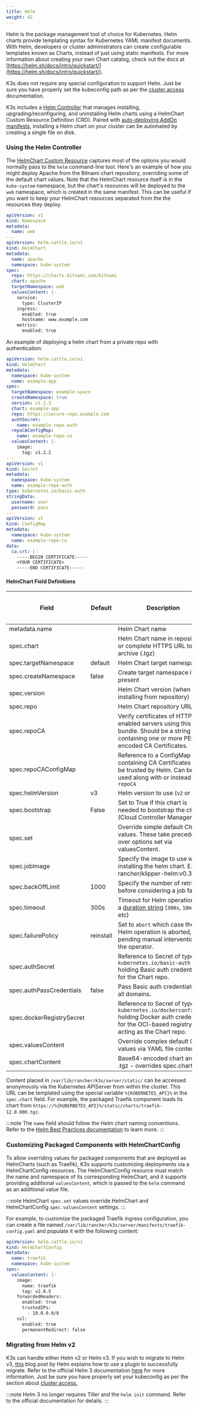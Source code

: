 ```yaml
---
title: Helm
weight: 42
---
```


Helm is the package management tool of choice for Kubernetes. Helm charts provide templating syntax for Kubernetes YAML manifest documents. With Helm, developers or cluster administrators can create configurable templates known as Charts, instead of just using static manifests. For more information about creating your own Chart catalog, check out the docs at [https://helm.sh/docs/intro/quickstart/](https://helm.sh/docs/intro/quickstart/).

K3s does not require any special configuration to support Helm. Just be sure you have properly set the kubeconfig path as per the [cluster access](./cluster-access.md) documentation. 

K3s includes a [Helm Controller](https://github.com/k3s-io/helm-controller/) that manages installing, upgrading/reconfiguring, and uninstalling Helm charts using a HelmChart Custom Resource Definition (CRD). Paired with [auto-deploying AddOn manifests](./installation/packaged-components.md), installing a Helm chart on your cluster can be automated by creating a single file on disk.

### Using the Helm Controller

The [HelmChart Custom Resource](https://github.com/k3s-io/helm-controller#helm-controller) captures most of the options you would normally pass to the `helm` command-line tool. Here's an example of how you might deploy Apache from the Bitnami chart repository, overriding some of the default chart values. Note that the HelmChart resource itself is in the `kube-system` namespace, but the chart's resources will be deployed to the `web` namespace, which is created in the same manifest. This can be useful if you want to keep your HelmChart resources separated from the the resources they deploy.

```yaml
apiVersion: v1
kind: Namespace
metadata:
  name: web
---
apiVersion: helm.cattle.io/v1
kind: HelmChart
metadata:
  name: apache
  namespace: kube-system
spec:
  repo: https://charts.bitnami.com/bitnami
  chart: apache
  targetNamespace: web
  valuesContent: |-
    service:
      type: ClusterIP
    ingress:
      enabled: true
      hostname: www.example.com
    metrics:
      enabled: true
```

An example of deploying a helm chart from a private repo with authentication:

```yaml
apiVersion: helm.cattle.io/v1
kind: HelmChart
metadata:
  namespace: kube-system
  name: example-app
spec:
  targetNamespace: example-space
  createNamespace: true
  version: v1.2.3
  chart: example-app
  repo: https://secure-repo.example.com
  authSecret:
    name: example-repo-auth
  repoCAConfigMap:
    name: example-repo-ca
  valuesContent: |-
    image:
      tag: v1.2.2
---
apiVersion: v1
kind: Secret
metadata:
  namespace: kube-system
  name: example-repo-auth
type: kubernetes.io/basic-auth
stringData:
  username: user
  password: pass
---
apiVersion: v1
kind: ConfigMap
metadata:
  namespace: kube-system
  name: example-repo-ca
data:
  ca.crt: |-
    -----BEGIN CERTIFICATE-----
    <YOUR CERTIFICATE>
    -----END CERTIFICATE-----
```

#### HelmChart Field Definitions

| Field | Default | Description | Helm Argument / Flag Equivalent |
|-------|---------|-------------|-------------------------------|
| metadata.name |   | Helm Chart name | NAME |
| spec.chart |   | Helm Chart name in repository, or complete HTTPS URL to chart archive (.tgz) | CHART |
| spec.targetNamespace | default | Helm Chart target namespace | `--namespace` |
| spec.createNamespace | false | Create target namespace if not present | `--create-namespace` |
| spec.version |   | Helm Chart version (when installing from repository) | `--version` |
| spec.repo |   | Helm Chart repository URL | `--repo` |
| spec.repoCA | | Verify certificates of HTTPS-enabled servers using this CA bundle. Should be a string containing one or more PEM-encoded CA Certificates. | `--ca-file` |
| spec.repoCAConfigMap | | Reference to a ConfigMap containing CA Certificates to be be trusted by Helm. Can be used along with or instead of `repoCA` | `--ca-file` |
| spec.helmVersion | v3 | Helm version to use (`v2` or `v3`) |  |
| spec.bootstrap | False | Set to True if this chart is needed to bootstrap the cluster (Cloud Controller Manager, etc) |  |
| spec.set |   | Override simple default Chart values. These take precedence over options set via valuesContent. | `--set` / `--set-string` |
| spec.jobImage |   | Specify the image to use when installing the helm chart. E.g. rancher/klipper-helm:v0.3.0 . | |
| spec.backOffLimit | 1000 | Specify the number of retries before considering a job failed. | |
| spec.timeout | 300s | Timeout for Helm operations, as a [duration string](https://pkg.go.dev/time#ParseDuration) (`300s`, `10m`, `1h`, etc) | `--timeout` |
| spec.failurePolicy | reinstall | Set to `abort` which case the Helm operation is aborted, pending manual intervention by the operator. | |
| spec.authSecret | | Reference to Secret of type `kubernetes.io/basic-auth` holding Basic auth credentials for the Chart repo. | |
| spec.authPassCredentials | false | Pass Basic auth credentials to all domains. | `--pass-credentials` |
| spec.dockerRegistrySecret | | Reference to Secret of type `kubernetes.io/dockerconfigjson` holding Docker auth credentials for the OCI-based registry acting as the Chart repo. | |
| spec.valuesContent |   | Override complex default Chart values via YAML file content | `--values` |
| spec.chartContent |   | Base64-encoded chart archive .tgz - overrides spec.chart | CHART |

Content placed in `/var/lib/rancher/k3s/server/static/` can be accessed anonymously via the Kubernetes APIServer from within the cluster. This URL can be templated using the special variable `%{KUBERNETES_API}%` in the `spec.chart` field. For example, the packaged Traefik component loads its chart from `https://%{KUBERNETES_API}%/static/charts/traefik-12.0.000.tgz`.

:::note
The `name` field should follow the Helm chart naming conventions. Refer to the [Helm Best Practices documentation](https://helm.sh/docs/chart_best_practices/conventions/#chart-names) to learn more.
:::

### Customizing Packaged Components with HelmChartConfig

To allow overriding values for packaged components that are deployed as HelmCharts (such as Traefik), K3s supports customizing deployments via a HelmChartConfig resources. The HelmChartConfig resource must match the name and namespace of its corresponding HelmChart, and it supports providing additional `valuesContent`, which is passed to the `helm` command as an additional value file.

:::note
HelmChart `spec.set` values override HelmChart and HelmChartConfig `spec.valuesContent` settings.
:::

For example, to customize the packaged Traefik ingress configuration, you can create a file named `/var/lib/rancher/k3s/server/manifests/traefik-config.yaml` and populate it with the following content:

```yaml
apiVersion: helm.cattle.io/v1
kind: HelmChartConfig
metadata:
  name: traefik
  namespace: kube-system
spec:
  valuesContent: |-
    image:
      name: traefik
      tag: v2.8.5
    forwardedHeaders:
      enabled: true
      trustedIPs:
        - 10.0.0.0/8
    ssl:
      enabled: true
      permanentRedirect: false
```

### Migrating from Helm v2

K3s can handle either Helm v2 or Helm v3. If you wish to migrate to Helm v3, [this](https://helm.sh/blog/migrate-from-helm-v2-to-helm-v3/) blog post by Helm explains how to use a plugin to successfully migrate. Refer to the official Helm 3 documentation [here](https://helm.sh/docs/) for more information. Just be sure you have properly set your kubeconfig as per the section about [cluster access.](./cluster-access.md)

:::note
Helm 3 no longer requires Tiller and the `helm init` command. Refer to the official documentation for details.
:::
